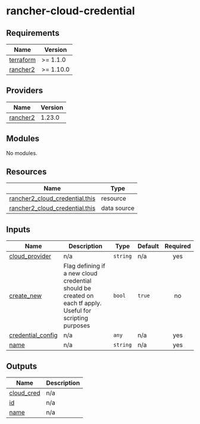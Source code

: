 # rancher-cloud-credential

<!-- BEGINNING OF PRE-COMMIT-TERRAFORM DOCS HOOK -->
## Requirements

| Name | Version |
|------|---------|
| <a name="requirement_terraform"></a> [terraform](#requirement\_terraform) | >= 1.1.0 |
| <a name="requirement_rancher2"></a> [rancher2](#requirement\_rancher2) | >= 1.10.0 |

## Providers

| Name | Version |
|------|---------|
| <a name="provider_rancher2"></a> [rancher2](#provider\_rancher2) | 1.23.0 |

## Modules

No modules.

## Resources

| Name | Type |
|------|------|
| [rancher2_cloud_credential.this](https://registry.terraform.io/providers/rancher/rancher2/latest/docs/resources/cloud_credential) | resource |
| [rancher2_cloud_credential.this](https://registry.terraform.io/providers/rancher/rancher2/latest/docs/data-sources/cloud_credential) | data source |

## Inputs

| Name | Description | Type | Default | Required |
|------|-------------|------|---------|:--------:|
| <a name="input_cloud_provider"></a> [cloud\_provider](#input\_cloud\_provider) | n/a | `string` | n/a | yes |
| <a name="input_create_new"></a> [create\_new](#input\_create\_new) | Flag defining if a new cloud credential should be created on each tf apply. Useful for scripting purposes | `bool` | `true` | no |
| <a name="input_credential_config"></a> [credential\_config](#input\_credential\_config) | n/a | `any` | n/a | yes |
| <a name="input_name"></a> [name](#input\_name) | n/a | `string` | n/a | yes |

## Outputs

| Name | Description |
|------|-------------|
| <a name="output_cloud_cred"></a> [cloud\_cred](#output\_cloud\_cred) | n/a |
| <a name="output_id"></a> [id](#output\_id) | n/a |
| <a name="output_name"></a> [name](#output\_name) | n/a |
<!-- END OF PRE-COMMIT-TERRAFORM DOCS HOOK -->

